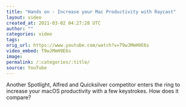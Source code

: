 ```yaml
---
title: "Hands on - Increase your Mac Productivity with Raycast"
layout: video
created_at: 2021-03-02 04:27:28 UTC
author: ""
categories: video
tags: 
orig_url: https://www.youtube.com/watch?v=T9wJMmH9E6s
video_embed: T9wJMmH9E6s
image: 
permalink: /:categories/:title/
source: YouTube
---
```

Another Spotlight, Alfred and Quicksilver competitor enters the ring to increase your macOS productivity with a few keystrokes. How does it compare?
